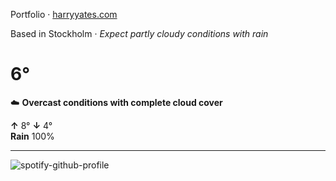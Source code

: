 Portfolio · [harryyates.com](https://harryyates.com)

<!-- WEATHER_START -->
Based in Stockholm · *Expect partly cloudy conditions with rain*

# 6°
☁️ **Overcast conditions with complete cloud cover**

**↑** 8° **↓** 4°  
**Rain** 100%

---
<!-- WEATHER_END -->

<p align="left">
  <a>
    <img src="https://spotify-github-profile.kittinanx.com/api/view?uid=bigbello&cover_image=true&theme=natemoo-re&show_offline=true&background_color=121212&interchange=false&bar_color=53b14f&bar_color_cover=false" alt="spotify-github-profile">
  </a>
</p>